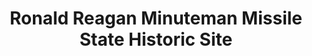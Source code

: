 ---
layout: repo
title: "Ronald Reagan Minuteman Missile State Historic Site"
id: 6286
permalink: repos/6286/
---